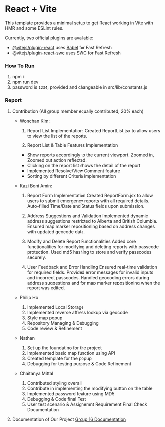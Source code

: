 # React + Vite

This template provides a minimal setup to get React working in Vite with HMR and some ESLint rules.

Currently, two official plugins are available:

- [@vitejs/plugin-react](https://github.com/vitejs/vite-plugin-react/blob/main/packages/plugin-react/README.md) uses [Babel](https://babeljs.io/) for Fast Refresh
- [@vitejs/plugin-react-swc](https://github.com/vitejs/vite-plugin-react-swc) uses [SWC](https://swc.rs/) for Fast Refresh

### How To Run
1. npm i 
2. npm run dev
3. password is `1234`, provided and changeable in src/lib/constants.js


### Report

1. Contribution (All group member equally contributed; 20% each)
   - Wonchan Kim:
  
      1) Report List Implementation:
      Created ReportList.jsx to allow users to view the list of the reports.
      
      2) Report List & Table Features Implementation
        - Show reports accordingly to the current viewport. Zoomed in, Zoomed out action reflected.
        - Clicking on the report list shows the detail of the report
        - Implemented Resolve/View Comment feature
        - Sorting by different Criteria implementation
    
   -  Kazi Boni Amin: 
      1) Report Form Implementation
      Created ReportForm.jsx to allow users to submit emergency reports with all required details.
      Auto-filled Time/Date and Status fields upon submission.

      2) Address Suggestions and Validation
      Implemented dynamic address suggestions restricted to Alberta and British Columbia.
      Ensured map marker repositioning based on address changes with updated geocode data.

      3) Modify and Delete Report Functionalities
      Added core functionalities for modifying and deleting reports with passcode protection.
      Used md5 hashing to store and verify passcodes securely.

      4) User Feedback and Error Handling
      Ensured real-time validation for required fields.
      Provided error messages for invalid inputs and incorrect passcodes.
      Handled geocoding errors during address suggestions and for map marker repositioning when the report was edited.
  
   - Philip Ho
  
      1) Implemented Local Storage
      2) Implemented reverse affress lookup via geocode
      3) Style map popup
      4) Repository Managing & Debugging
      5) Code review & Refinement
      
   - Nathan 
  
      1) Set up the foundatino for the project
      2) Implemented basic map function using API
      3) Created template for the popup
      4) Debugging for testing purpose & Code Refinement
   
   - Chaitanya Mittal
  
      1) Contributed styling overall
      2) Contribute in implementing the modifying button on the table
      3) Implemented password feature using MD5
      4) Debugging & Code final Test
      5) User test scenario & Assignemnt Requirement Final Check Documentation

2. Documentation of Our Project
[Group 16 Documentation](./document/C272%20Map%20test.pdf)